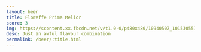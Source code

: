 ```yaml
---
layout: beer
title: Floreffe Prima Melior
score: 3
img: https://scontent.xx.fbcdn.net/v/t1.0-0/p480x480/10940507_10153055792123745_6951460612562111481_n.jpg?oh=b32a9639c2f4360d23db13343b3496de&oe=5892B190
desc: Just an awful flavour combination
permalink: /beer/:title.html
---
```

